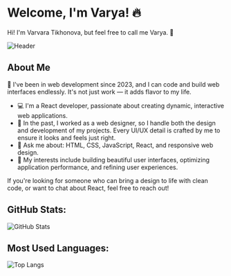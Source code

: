
# Welcome, I'm Varya! 🔥

Hi! I'm Varvara Tikhonova, but feel free to call me Varya. 🙌

![Header](https://images.unsplash.com/photo-1494488180300-4c634d1b2124?q=80&w=3132&auto=format&fit=crop&ixlib=rb-4.0.3&ixid=M3wxMjA3fDB8MHxwaG90by1wYWdlfHx8fGVufDB8fHx8fA%3D%3D)

## About Me
🚀 I've been in web development since 2023, and I can code and build web interfaces endlessly. It's not just work — it adds flavor to my life.

- 💻 I'm a React developer, passionate about creating dynamic, interactive web applications.
- 🎨 In the past, I worked as a web designer, so I handle both the design and development of my projects. Every UI/UX detail is crafted by me to ensure it looks and feels just right.
- 💬 Ask me about: HTML, CSS, JavaScript, React, and responsive web design.
- 🎯 My interests include building beautiful user interfaces, optimizing application performance, and refining user experiences.

If you're looking for someone who can bring a design to life with clean code, or want to chat about React, feel free to reach out!

## GitHub Stats:
![GitHub Stats](https://raw.githubusercontent.com/varvaratikh/varvaratikh/main/profile-summary-card-output/radical/0-profile-details.svg)

## Most Used Languages:
![Top Langs](https://raw.githubusercontent.com/varvaratikh/varvaratikh/main/profile-summary-card-output/radical/1-repos-per-language.svg)

